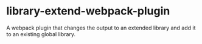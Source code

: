 # library-extend-webpack-plugin
A webpack plugin that changes the output to an extended library and add it to an existing global library.
